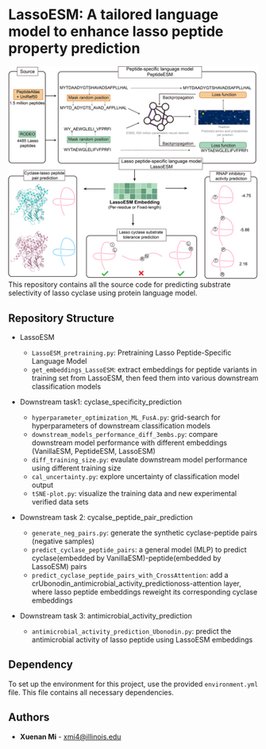 # LassoESM: A tailored language model to enhance lasso peptide property prediction

![LassoESM](image_workflow.png)
This repository contains all the source code for predicting substrate selectivity of lasso cyclase using protein language model.

## Repository Structure
- LassoESM
  - `LassoESM_pretraining.py`: Pretraining Lasso Peptide-Specific Language Model
  - `get_embeddings_LassoESM`: extract embeddings for peptide variants in training set from LassoESM, then feed them into various downstream classification models
    
- Downstream task1: cyclase_specificity_prediction  
  - `hyperparameter_optimization_ML_FusA.py`: grid-search for hyperparameters of downstream classification models
  - `downstream_models_performance_diff_3embs.py`: compare downstream model performance with different embeddings (VanillaESM, PeptideESM, LassoESM)
  - `diff_training_size.py`: evaulate downstream model performance using different training size
  - `cal_uncertainty.py`: explore uncertainty of classification model output
  - `tSNE-plot.py`: visualize the training data and new experimental verified data sets

- Downstream task 2: cycalse_peptide_pair_prediction
  - `generate_neg_pairs.py`: generate the synthetic cyclase-peptide pairs (negative samples)
  - `predict_cyclase_peptide_pairs`: a general model (MLP) to predict cyclase(embedded by VanillaESM)-peptide(embedded by LassoESM) pairs
  - `predict_cyclase_peptide_pairs_with_CrossAttention`: add a crUbonodin_antimicrobial_activity_predictionoss-attention layer, where lasso peptide embeddings reweight its corresponding cyclase embeddings

- Downstream task 3: antimicrobial_activity_prediction
  - `antimicrobial_activity_prediction_Ubonodin.py`: predict the antimicrobial activity of lasso peptide using LassoESM embeddings

## Dependency
To set up the environment for this project, use the provided `environment.yml` file. This file contains all necessary dependencies.

## Authors

- **Xuenan Mi** - [xmi4@illinois.edu](mailto:xmi4@illinois.edu)



